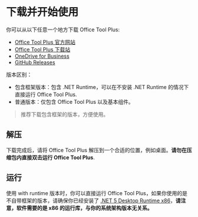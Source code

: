 # 下载并开始使用

你可以从以下任意一个地方下载 Office Tool Plus:

- [Office Tool Plus 官方网站](http://otp.landian.vip/)
- [Office Tool Plus 下载站](https://otp.landian.vip/redirect/download.html)
- [OneDrive for Business](https://coolhub-my.sharepoint.com/:f:/g/personal/yerong_coolhub_onmicrosoft_com/Ev9IUbXAw01JgwrAgsIFB8YBzJebdZZpmsR9hZFAZZVDgg?e=AkSdZU)
- [GitHub Releases](https://github.com/YerongAI/Office-Tool/releases)

版本区别：

- 包含框架版本：包含 .NET Runtime，可以在不安装 .NET Runtime 的情况下直接运行 Office Tool Plus.
- 普通版本：仅包含 Office Tool Plus 以及基本组件。

> 推荐下载包含框架的版本，方便使用。

## 解压

下载完成后，请将 Office Tool Plus 解压到一个合适的位置，例如桌面。**请勿在压缩包内直接双击运行 Office Tool Plus**.

## 运行

使用 with runtime 版本时，你可以直接运行 Office Tool Plus，如果你使用的是不自带框架的版本，请确保你已经安装了 [.NET 5 Desktop Runtime x86](https://dotnet.microsoft.com/download/dotnet/current/runtime)，**请注意，软件需要的是 x86 的运行库，与你的系统架构版本无关系。**
